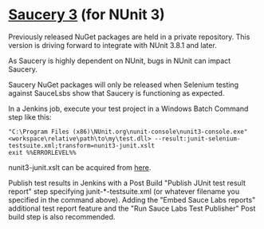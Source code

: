 # [Saucery 3](http://www.nuget.org/packages/saucery3) (for NUnit 3)

Previously released NuGet packages are held in a private repository.  This version is driving forward to integrate with NUnit 3.8.1 and later.

As Saucery is highly dependent on NUnit, bugs in NUnit can impact Saucery.  

Saucery NuGet packages will only be released when Selenium testing against SauceLsbs show that Saucery is functioning as expected.

In a Jenkins job, execute your test project in a Windows Batch Command step like this:

    "C:\Program Files (x86)\NUnit.org\nunit-console\nunit3-console.exe" <workspace\relative\path\to\my\test.dll> --result:junit-selenium-testsuite.xml;transform=nunit3-junit.xslt
    exit %%ERRORLEVEL%%

nunit3-junit.xslt can be acquired from <a href="https://github.com/nunit/nunit-transforms/tree/master/nunit3-junit" target="_blank">here</a>.
	
Publish test results in Jenkins with a Post Build "Publish JUnit test result report" step specifying junit-*-testsuite.xml (or whatever filename you specified in the command above).  Adding the "Embed Sauce Labs reports" additional test report feature and the "Run Sauce Labs Test Publisher" Post build step is also recommended.